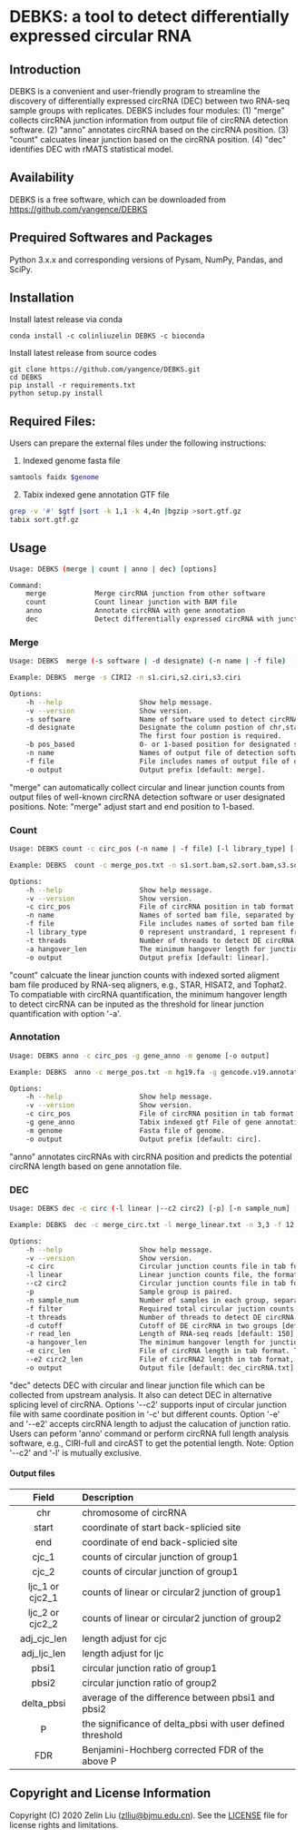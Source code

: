 # DEBKS: a tool to detect differentially expressed circular RNA

## Introduction

DEBKS is a convenient and user-friendly program to streamline the discovery of differentially expressed circRNA (DEC) between two RNA-seq sample groups with replicates. DEBKS includes four modules: (1) "merge" collects circRNA junction information from output file of circRNA detection software. (2) "anno" annotates circRNA based on the circRNA position. (3) "count" calcuates linear junction based on the circRNA position. (4) "dec" identifies DEC with rMATS statistical model.

## Availability

DEBKS is a free software, which can be downloaded from https://github.com/yangence/DEBKS

## Prequired Softwares and Packages

Python 3.x.x and corresponding versions of Pysam, NumPy, Pandas, and SciPy.

## Installation

Install latest release via conda
```
conda install -c colinliuzelin DEBKS -c bioconda
```

Install latest release from source codes
```
git clone https://github.com/yangence/DEBKS.git
cd DEBKS
pip install -r requirements.txt
python setup.py install
```

## Required Files:

Users can prepare the external files under the following instructions:

1) Indexed genome fasta file

```bash
samtools faidx $genome
```

2) Tabix indexed gene annotation GTF file

```bash
grep -v '#' $gtf |sort -k 1,1 -k 4,4n |bgzip >sort.gtf.gz
tabix sort.gtf.gz
```

## Usage

```bash
Usage: DEBKS (merge | count | anno | dec) [options]

Command:
    merge            Merge circRNA junction from other software
    count            Count linear junction with BAM file
    anno             Annotate circRNA with gene annotation
    dec              Detect differentially expressed circRNA with junction information
```


### Merge

```bash
Usage: DEBKS  merge (-s software | -d designate) (-n name | -f file)  [-b pos_based]  [-o output]

Example: DEBKS  merge -s CIRI2 -n s1.ciri,s2.ciri,s3.ciri

Options:
    -h --help                   Show help message.
    -v --version                Show version.
    -s software                 Name of software used to detect circRNA (e.g. ciri2, circexplorer2, find_circ).
    -d designate                Designate the column postion of chr,start,end,circ,linear in the tab format output file of detection software (e.g. 1,2,3,4,5).
                                The first four postion is required.
    -b pos_based                0- or 1-based position for designated start and end position, separated by comma [default: 1,1].
    -n name                     Names of output file of detection software, separated by comma (e.g. s1,s2,s3).
    -f file                     File includes names of output file of detection software, separated by line breaks.
    -o output                   Output prefix [default: merge].
```

"merge" can automatically collect circular and linear junction counts from output files of well-known circRNA detection software or user designated positions.
Note: "merge" adjust start and end position to 1-based.
### Count

```bash
Usage: DEBKS count -c circ_pos (-n name | -f file) [-l library_type] [-t threads]  [-a hangover_len]  [-o output]

Example: DEBKS  count -c merge_pos.txt -n s1.sort.bam,s2.sort.bam,s3.sort.bam

Options:
    -h --help                   Show help message.
    -v --version                Show version.
    -c circ_pos                 File of circRNA position in tab format (the first three columns are chr, start, end).
    -n name                     Names of sorted bam file, separated by comma (e.g. bam1,bam2,bam3).
    -f file                     File includes names of sorted bam file, separated by line breaks.
    -l library_type             0 represent unstrandard, 1 represent fr-firststrand (e.g., dUTP protocol), 2 represent fr-secondstrand [default: 0].
    -t threads                  Number of threads to detect DE circRNA [default: 4].
    -a hangover_len             The minimum hangover length for junction quantification [default: 6].
    -o output                   Output prefix [default: linear].
```

"count" calcuate the linear junction counts with indexed sorted aligment bam file produced by RNA-seq aligners, e.g., STAR, HISAT2, and Tophat2.
To compatiable with circRNA quantification, the minimum hangover length to detect circRNA can be inputed as the threshold for linear junction quantification with option '-a'.

### Annotation

```bash
Usage: DEBKS anno -c circ_pos -g gene_anno -m genome [-o output]

Example: DEBKS  anno -c merge_pos.txt -m hg19.fa -g gencode.v19.annotation.sort.gtf.gz

Options:
    -h --help                   Show help message.
    -v --version                Show version.
    -c circ_pos                 File of circRNA position in tab format (the first three columns are chr, start, end).
    -g gene_anno                Tabix indexed gtf File of gene annotation.
    -m genome                   Fasta file of genome.
    -o output                   Output prefix [default: circ].
```

"anno" annotates circRNAs with circRNA position and predicts the potential circRNA length based on gene annotation file.

### DEC

```bash
Usage: DEBKS dec -c circ (-l linear |--c2 circ2) [-p] [-n sample_num] [-f filter] [-t threads] [-d cutoff] [-r read_len] [-a hangover_len] [-e circ_len] [--e2 circ2_len] [-o output]

Example: DEBKS  dec -c merge_circ.txt -l merge_linear.txt -n 3,3 -f 12 -t 20 -e anno_len.txt

Options:
    -h --help                   Show help message.
    -v --version                Show version.
    -c circ                     Circular junction counts file in tab format, the first three columns is circRNA position (chr,start,end).
    -l linear                   Linear junction counts file, the format is same with -c.
    --c2 circ2                  Circular junction counts file in tab format, the format is same with -c.
    -p                          Sample group is paired.
    -n sample_num               Number of samples in each group, separated by comma (e.g. 2,3).
    -f filter                   Required total circular juction counts in all samples to filter out low expressed circRNAs [default: 0].
    -t threads                  Number of threads to detect DE circRNA [default: 4].
    -d cutoff                   Cutoff of DE circRNA in two groups [default: 0.05].
    -r read_len                 Length of RNA-seq reads [default: 150].
    -a hangover_len             The minimum hangover length for junction quantification [default: 6].
    -e circ_len                 File of circRNA length in tab format. The first four columns is circRNA position (chr, start, end) and circRNA length.
    --e2 circ2_len              File of circRNA2 length in tab format, only work with --c2. The format is same with -e.
    -o output                   Output file [default: dec_circRNA.txt].
```

"dec" detects DEC with circular and linear junction file which can be collected from upstream analysis. It also can detect DEC in alternative splicing level of circRNA. Options '--c2' supports input of circular junction file with same coordinate position in '-c' but different counts.
Option '-e' and '--e2' accepts circRNA length to adjust the calucation of junction ratio. Users can peform 'anno' command or perform circRNA full length analysis software, e.g., CIRI-full and circAST to get the potential length.
Note: Option '--c2' and '-l' is mutually exclusive.
#### Output files
|Field|Description|
|:------:|:------|
|chr| chromosome of circRNA|
|start| coordinate of start back-splicied site|
|end| coordinate of end back-splicied site|
|cjc_1| counts of circular junction of group1|
|cjc_2| counts of circular junction of group1|
|ljc_1 or cjc2_1| counts of linear or circular2 junction of group1|
|ljc_2 or cjc2_2| counts of linear or circular2 junction of group2|
|adj_cjc_len| length adjust for cjc|
|adj_ljc_len| length adjust for ljc|
|pbsi1| circular junction ratio of group1|
|pbsi2| circular junction ratio of group2|
|delta_pbsi| average of the difference between pbsi1 and pbsi2|
|P| the significance of delta_pbsi with user defined threshold|
|FDR| Benjamini-Hochberg corrected FDR of the above P|

## Copyright and License Information

Copyright (C) 2020 Zelin Liu (zlliu@bjmu.edu.cn). See the [LICENSE](https://github.com/yangence/DEBKS/blob/master/LICENSE) file for license rights and limitations.
